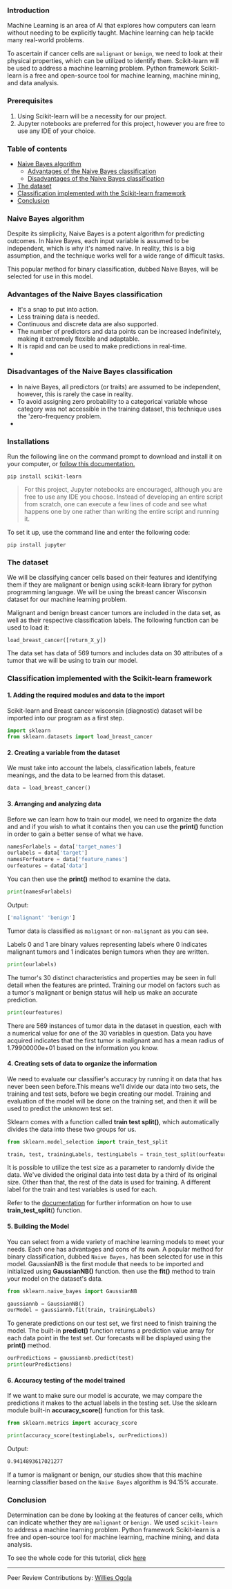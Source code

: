 ### Introduction
Machine Learning is an area of AI that explores how computers can learn without needing to be explicitly taught. Machine learning can help tackle many real-world problems.

To ascertain if cancer cells are `malignant` or `benign`, we need to look at their physical properties, which can be utilized to identify them. Scikit-learn will be used to address a machine learning problem. Python framework Scikit-learn is a free and open-source tool for machine learning, machine mining, and data analysis.

### Prerequisites
1. Using Scikit-learn will be a necessity for our project. 
2. Jupyter notebooks are preferred for this project, however you are free to use any IDE of your choice.

### Table of contents
- [Naive Bayes algorithm](#naive-bayes-algorithm)
    - [Advantages of the Naive Bayes classification](#advantages-of-the-Naive-Bayes-classification)
    - [Disadvantages of the Naive Bayes classification](#disadvantages-of-the-Naive-Bayes-classification)
- [The dataset](#the-dataset)
- [Classification implemented with the Scikit-learn framework](#classification-implemented-with-the-scikit-learn-framework)
- [Conclusion](#conclusion)

### Naive Bayes algorithm
Despite its simplicity, Naive Bayes is a potent algorithm for predicting outcomes. In Naive Bayes, each input variable is assumed to be independent, which is why it's named naive. In reality, this is a big assumption, and the technique works well for a wide range of difficult tasks.

This popular method for binary classification, dubbed Naive Bayes, will be selected for use in this model.

### Advantages of the Naive Bayes classification
- It's a snap to put into action.
- Less training data is needed.
- Continuous and discrete data are also supported.
- The number of predictors and data points can be increased indefinitely, making it extremely flexible and adaptable.
- It is rapid and can be used to make predictions in real-time.
- 
### Disadvantages of the Naive Bayes classification
- In naive Bayes, all predictors (or traits) are assumed to be independent, however, this is rarely the case in reality.
- To avoid assigning zero probability to a categorical variable whose category was not accessible in the training dataset, this technique uses the 'zero-frequency problem.
- 
### Installations
Run the following line on the command prompt to download and install it on your computer, or [follow this documentation.](https://scikit-learn.org/0.17/install.html)
```
pip install scikit-learn
```
> For this project, Jupyter notebooks are encouraged, although you are free to use any IDE you choose. Instead of developing an entire script from scratch, one can execute a few lines of code and see what happens one by one rather than writing the entire script and running it.

To set it up, use the command line and enter the following code:
```
pip install jupyter
```
### The dataset
We will be classifying cancer cells based on their features and identifying them if they are malignant or benign using scikit-learn library for python programming language. We will be using the breast cancer Wisconsin dataset for our machine learning problem.

Malignant and benign breast cancer tumors are included in the data set, as well as their respective classification labels. The following function can be used to load it:
```
load_breast_cancer([return_X_y])
```
The data set has data of 569 tumors and includes data on 30 attributes of a tumor that we will be using to train our model.

### Classification implemented with the Scikit-learn framework
#### 1. Adding the required modules and data to the import

Scikit-learn and Breast cancer wisconsin (diagnostic) dataset will be imported into our program as a first step.

```python
import sklearn
from sklearn.datasets import load_breast_cancer
```
#### 2. Creating a variable from the dataset
We must take into account the labels, classification labels, feature meanings, and the data to be learned from this dataset.

```python
data = load_breast_cancer()
```
#### 3. Arranging and analyzing data
Before we can learn how to train our model, we need to organize the data and and if you wish to what it contains then you can use the **print()** function in order to gain a better sense of what we have.
```python
namesForlabels = data['target_names']
ourlabels = data['target']
namesForfeature = data['feature_names']
ourfeatures = data['data']
```
You can then use the **print()** method to examine the data.

```python
print(namesForlabels)
```
Output:

```bash
['malignant' 'benign']
```
Tumor data is classified as `malignant` or `non-malignant` as you can see.

Labels 0 and 1 are binary values representing labels where 0 indicates malignant tumors and 1 indicates benign tumors when they are written.

```python
print(ourlabels)
```
The tumor's 30 distinct characteristics and properties may be seen in full detail when the features are printed. Training our model on factors such as a tumor's malignant or benign status will help us make an accurate prediction.

```python
print(ourfeatures)
```
There are 569 instances of tumor data in the dataset in question, each with a numerical value for one of the 30 variables in question. Data you have acquired indicates that the first tumor is malignant and has a mean radius of 1.79900000e+01 based on the information you know.

#### 4. Creating sets of data to organize the information
We need to evaluate our classifier's accuracy by running it on data that has never been seen before.This means we'll divide our data into two sets, the training and test sets, before we begin creating our model. Training and evaluation of the model will be done on the training set, and then it will be used to predict the unknown test set.

Sklearn comes with a function called **train test split()**, which automatically divides the data into these two groups for us.

```python 
from sklearn.model_selection import train_test_split

train, test, trainingLabels, testingLabels = train_test_split(ourfeatures, ourlabels, test_size = 0.33, random_state = 42)
```
It is possible to utilize the test size as a parameter to randomly divide the data. We've divided the original data into test data by a third of its original size. Other than that, the rest of the data is used for training. A different label for the train and test variables is used for each.

Refer to the [documentation](https://scikit-learn.org/stable/modules/generated/sklearn.model_selection.train_test_split.html) for further information on how to use **train_test_split**() function.

#### 5. Building the Model
You can select from a wide variety of machine learning models to meet your needs. Each one has advantages and cons of its own. A popular method for binary classification, dubbed `Naive Bayes,` has been selected for use in this model. GaussianNB is the first module that needs to be imported and initialized using **GaussianNB()** function. then use the **fit()** method to train your model on the dataset's data.

```python
from sklearn.naive_bayes import GaussianNB

gaussiannb = GaussianNB()
ourModel = gaussiannb.fit(train, trainingLabels)
```
To generate predictions on our test set, we first need to finish training the model. The built-in **predict()** function returns a prediction value array for each data point in the test set. Our forecasts will be displayed using the **print()** method.

```python
ourPredictions = gaussiannb.predict(test)
print(ourPredictions)
```
#### 6. Accuracy testing of the model trained
If we want to make sure our model is accurate, we may compare the predictions it makes to the actual labels in the testing set. Use the sklearn module built-in **accuracy_score()** function for this task.

```python
from sklearn.metrics import accuracy_score

print(accuracy_score(testingLabels, ourPredictions))
```
Output:

```bash
0.9414893617021277
```
If a tumor is malignant or benign, our studies show that this machine learning classifier based on the `Naive Bayes` algorithm is 94.15% accurate.

### Conclusion
Determination can be done by looking at the features of cancer cells, which can indicate whether they are `malignant` or `benign.` We used `scikit-learn` to address a machine learning problem. Python framework Scikit-learn is a free and open-source tool for machine learning, machine mining, and data analysis.

To see the whole code for this tutorial, click [here](https://colab.research.google.com/drive/1Ztr7e9qZ9nrLHSGXJ1EAjBplNGXXtjC7?usp=sharing)

---
Peer Review Contributions by: [Willies Ogola](/engineering-education/authors/willies-ogola/)
